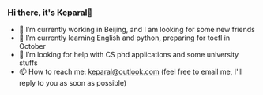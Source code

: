 ### Hi there, it's Keparal👋

<!--
**Kepavel/Kepavel** is a ✨ _special_ ✨ repository because its `README.md` (this file) appears on your GitHub profile.


-->




- 🔭 I’m currently working in Beijing, and I am looking for some new friends
- 🌱 I’m currently learning English and python, preparing for toefl in October
- 🤔 I’m looking for help with CS phd applications and some university stuffs
- 📫 How to reach me: keparal@outlook.com (feel free to email me, I'll reply to you as soon as possible)


